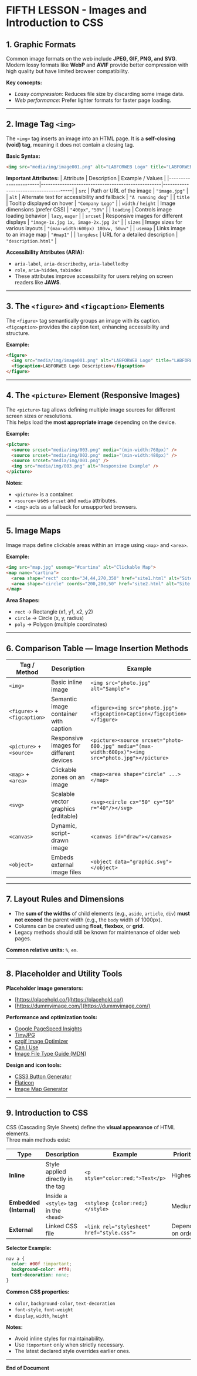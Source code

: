 
# FIFTH LESSON - Images and Introduction to CSS #

## 1. Graphic Formats ##

Common image formats on the web include **JPEG, GIF, PNG, and SVG**.  
Modern lossy formats like **WebP** and **AVIF** provide better compression with high quality but have limited browser compatibility.

**Key concepts:**
- *Lossy compression*: Reduces file size by discarding some image data.
- *Web performance*: Prefer lighter formats for faster page loading.

---

## 2. Image Tag `<img>` ##

The `<img>` tag inserts an image into an HTML page. It is a **self-closing (void) tag**, meaning it does not contain a closing tag.

**Basic Syntax:**
```html
<img src="media/img/image001.png" alt="LABFORWEB Logo" title="LABFORWEB" width="400px" />
```
**Important Attributes:**
| Attribute             | Description                                       | Example / Values                      |
|-----------------------|---------------------------------------------------|---------------------------------------|
| `src`                 | Path or URL of the image                          | `"image.jpg"`                         |
| `alt`                 | Alternate text for accessibility and fallback     | `"A running dog"`                     |
| `title`               | Tooltip displayed on hover                        | `"Company Logo"`                      |
| `width` / `height`    | Image dimensions (prefer CSS)                     | `"400px"`, `"50%"`                    |
| `loading`             | Controls image loading behavior                   | `lazy`, `eager`                       |
| `srcset`              | Responsive images for different displays          | `"image-1x.jpg 1x, image-2x.jpg 2x"`  |
| `sizes`               | Image sizes for various layouts                   | `"(max-width:600px) 100vw, 50vw"`     |
| `usemap`              | Links image to an image map                       | `"#map1"`                             |
| `longdesc`            | URL for a detailed description                    | `"description.html"`                  |

**Accessibility Attributes (ARIA):**
- `aria-label`, `aria-describedby`, `aria-labelledby`
- `role`, `aria-hidden`, `tabindex`
- These attributes improve accessibility for users relying on screen readers like **JAWS**.

---

## 3. The `<figure>` and `<figcaption>` Elements ##

The `<figure>` tag semantically groups an image with its caption.  
`<figcaption>` provides the caption text, enhancing accessibility and structure.

**Example:**
```html
<figure>
  <img src="media/img/image001.png" alt="LABFORWEB Logo" title="LABFORWEB" />
  <figcaption>LABFORWEB Logo Description</figcaption>
</figure>
```

---

## 4. The `<picture>` Element (Responsive Images) ##

The `<picture>` tag allows defining multiple image sources for different screen sizes or resolutions.  
This helps load the **most appropriate image** depending on the device.

**Example:**
```html
<picture>
  <source srcset="media/img/003.png" media="(min-width:768px)" />
  <source srcset="media/img/002.png" media="(min-width:480px)" />
  <source srcset="media/img/001.png" />
  <img src="media/img/003.png" alt="Responsive Example" />
</picture>
```

**Notes:**
- `<picture>` is a container.
- `<source>` uses `srcset` and `media` attributes.
- `<img>` acts as a fallback for unsupported browsers.

---

## 5. Image Maps ##

Image maps define clickable areas within an image using `<map>` and `<area>`.

**Example:**
```html
<img src="map.jpg" usemap="#cartina" alt="Clickable Map">
<map name="cartina">
  <area shape="rect" coords="34,44,270,350" href="site1.html" alt="Site 1">
  <area shape="circle" coords="200,200,50" href="site2.html" alt="Site 2">
</map>
```

**Area Shapes:**
- `rect` → Rectangle (x1, y1, x2, y2)
- `circle` → Circle (x, y, radius)
- `poly` → Polygon (multiple coordinates)

---

## 6. Comparison Table — Image Insertion Methods ##

| Tag / Method                  | Description                               | Example                                                                                               |
|-------------------------------|-------------------------------------------|-------------------------------------------------------------------------------------------------------|
| `<img>`                       | Basic inline image                        | `<img src="photo.jpg" alt="Sample">`                                                                  |
| `<figure>` + `<figcaption>`   | Semantic image container with caption     | `<figure><img src="photo.jpg"><figcaption>Caption</figcaption></figure>`                              |
| `<picture>` + `<source>`      | Responsive images for different devices   | `<picture><source srcset="photo-600.jpg" media="(max-width:600px)"><img src="photo.jpg"></picture>`   |
| `<map>` + `<area>`            | Clickable zones on an image               | `<map><area shape="circle" ...></map>`                                                                |
| `<svg>`                       | Scalable vector graphics (editable)       | `<svg><circle cx="50" cy="50" r="40"/></svg>`                                                         |
| `<canvas>`                    | Dynamic, script-drawn image               | `<canvas id="draw"></canvas>`                                                                         |
| `<object>`                    | Embeds external image files               | `<object data="graphic.svg"></object>`                                                                |

---

## 7. Layout Rules and Dimensions ##

- The **sum of the widths** of child elements (e.g., `aside`, `article`, `div`) **must not exceed** the parent width (e.g., the `body` width of 1000px).
- Columns can be created using **float**, **flexbox**, or **grid**.
- Legacy methods should still be known for maintenance of older web pages.

**Common relative units:** `%`, `em`.

---

## 8. Placeholder and Utility Tools ##

**Placeholder image generators:**
- [https://placehold.co/](https://placehold.co/)
- [https://dummyimage.com/](https://dummyimage.com/)

**Performance and optimization tools:**
- [Google PageSpeed Insights](https://pagespeed.web.dev/?hl=IT)
- [TinyJPG](https://tinyjpg.com/)
- [ezgif Image Optimizer](https://ezgif.com/)
- [Can I Use](https://caniuse.com/)
- [Image File Type Guide (MDN)](https://developer.mozilla.org/en-US/docs/Web/Media/Guides/Formats/Image_types)

**Design and icon tools:**
- [CSS3 Button Generator](https://css3buttongenerator.com/)
- [Flaticon](https://www.flaticon.com/)
- [Image Map Generator](https://www.image-map.net/)

---

## 9. Introduction to CSS ##

CSS (Cascading Style Sheets) define the **visual appearance** of HTML elements.  
Three main methods exist:

| Type                      | Description                               | Example                                       | Priority          |
|---------------------------|-------------------------------------------|-----------------------------------------------|-------------------|
| **Inline**                | Style applied directly in the tag         | `<p style="color:red;">Text</p>`              | Highest           |
| **Embedded (Internal)**   | Inside a `<style>` tag in the `<head>`    | `<style>p {color:red;}</style>`               | Medium            |
| **External**              | Linked CSS file                           | `<link rel="stylesheet" href="style.css">`    | Depends on order  |

**Selector Example:**
```css
nav a {
  color: #00f !important;
  background-color: #ff0;
  text-decoration: none;
}
```

**Common CSS properties:**
- `color`, `background-color`, `text-decoration`
- `font-style`, `font-weight`
- `display`, `width`, `height`

**Notes:**
- Avoid inline styles for maintainability.
- Use `!important` only when strictly necessary.
- The latest declared style overrides earlier ones.

---

**End of Document**